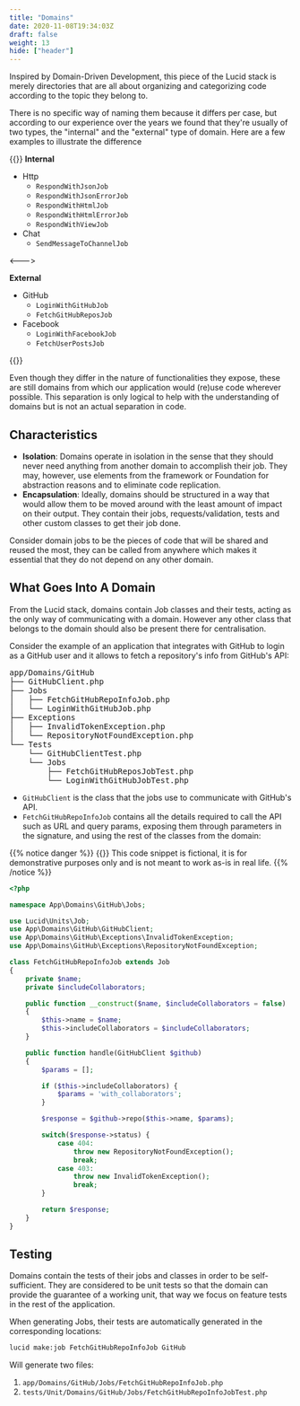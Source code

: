 ```yaml
---
title: "Domains"
date: 2020-11-08T19:34:03Z
draft: false
weight: 13
hide: ["header"]
---
```


Inspired by Domain-Driven Development, this piece of the Lucid stack is merely directories that are all about organizing and categorizing
code according to the topic they belong to.

There is no specific way of naming them because it differs per case, but according to our experience over
the years we found that they're usually of two types, the "internal" and the "external" type of domain. Here are a few examples
to illustrate the difference

{{<columns>}}
**Internal**

- Http
    - `RespondWithJsonJob`
    - `RespondWithJsonErrorJob`
    - `RespondWithHtmlJob`
    - `RespondWithHtmlErrorJob`
    - `RespondWithViewJob`
- Chat
    - `SendMessageToChannelJob`

<--->

**External**

- GitHub
    - `LoginWithGitHubJob`
    - `FetchGitHubReposJob`
- Facebook
    - `LoginWithFacebookJob`
    - `FetchUserPostsJob`

{{</columns>}}

Even though they differ in the nature of functionalities they expose, these are still domains from which our application would
(re)use code wherever possible. This separation is only logical to help with the understanding of domains but is not an actual
separation in code.

## Characteristics

- **Isolation**: Domains operate in isolation in the sense that they should never need anything from another domain to accomplish their job.
They may, however, use elements from the framework or Foundation for abstraction reasons and to eliminate code replication.
- **Encapsulation**: Ideally, domains should be structured in a way that would allow them to be moved around with the least amount
of impact on their output. They contain their jobs, requests/validation, tests and other custom classes to get their job done.

Consider domain jobs to be the pieces of code that will be shared and reused the most, they can be called from anywhere
which makes it essential that they do not depend on any other domain.

## What Goes Into A Domain

From the Lucid stack, domains contain Job classes and their tests, acting as the only way of communicating with a domain.
However any other class that belongs to the domain should also be present there for centralisation.

Consider the example of an application that integrates with GitHub to login as a GitHub user and
it allows to fetch a repository's info from GitHub's API:

<pre>
app/Domains/GitHub
├── GitHubClient.php
├── Jobs
│   ├── FetchGitHubRepoInfoJob.php
│   └── LoginWithGitHubJob.php
├── Exceptions
│   ├── InvalidTokenException.php
│   └── RepositoryNotFoundException.php
└── Tests
    └── GitHubClientTest.php
    └── Jobs
        ├── FetchGitHubReposJobTest.php
        └── LoginWithGitHubJobTest.php
</pre>

- `GitHubClient` is the class that the jobs use to communicate with GitHub's API.
- `FetchGitHubRepoInfoJob` contains all the details required to call the API such as URL and query params,
exposing them through parameters in the signature, and using the rest of the classes from the domain:

{{% notice danger %}}
{{<icon name="fa-exclamation-triangle">}}&nbsp;This code snippet is fictional, it is for demonstrative purposes only and is not meant to work as-is in real life.
{{% /notice %}}
```php
<?php

namespace App\Domains\GitHub\Jobs;

use Lucid\Units\Job;
use App\Domains\GitHub\GitHubClient;
use App\Domains\GitHub\Exceptions\InvalidTokenException;
use App\Domains\GitHub\Exceptions\RepositoryNotFoundException;

class FetchGitHubRepoInfoJob extends Job
{
    private $name;
    private $includeCollaborators;

    public function __construct($name, $includeCollaborators = false)
    {
        $this->name = $name;
        $this->includeCollaborators = $includeCollaborators;
    }

    public function handle(GitHubClient $github)
    {
        $params = [];

        if ($this->includeCollaborators) {
            $params = 'with_collaborators';
        }

        $response = $github->repo($this->name, $params);

        switch($response->status) {
            case 404:
                throw new RepositoryNotFoundException();
                break;
            case 403:
                throw new InvalidTokenException();
                break;
        }

        return $response;
    }
}
```

## Testing

Domains contain the tests of their jobs and classes in order to be self-sufficient. They are considered to be unit tests
so that the domain can provide the guarantee of a working unit, that way we focus on feature tests in the rest of the application.

When generating Jobs, their tests are automatically generated in the corresponding locations:

```bash
lucid make:job FetchGitHubRepoInfoJob GitHub
```

Will generate two files:
1. `app/Domains/GitHub/Jobs/FetchGitHubRepoInfoJob.php`
2. `tests/Unit/Domains/GitHub/Jobs/FetchGitHubRepoInfoJobTest.php`
